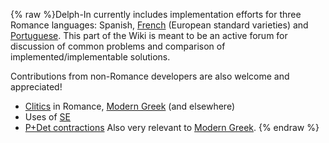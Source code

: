 {% raw %}Delph-In currently includes implementation efforts for three Romance
languages: Spanish, [French](../GrenouilleSummary) (European standard
varieties) and [Portuguese](https://blog.inductorsoftware.com/docsproto/home/DelphinLisbon). This part of the Wiki is
meant to be an active forum for discussion of common problems and
comparison of implemented/implementable solutions.

Contributions from non-Romance developers are also welcome and
appreciated!

- [Clitics](../RomClitics) in Romance, [Modern Greek](../MgrgSummary) (and
elsewhere)
- Uses of [SE](../RomSe)
- [P+Det contractions](../RomContract) Also very relevant to [Modern
Greek](../MgrgSummary).
{% endraw %}